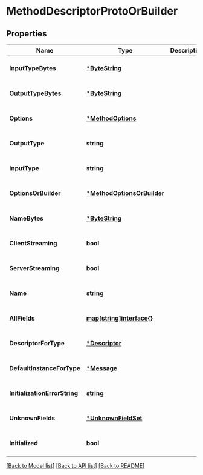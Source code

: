 # MethodDescriptorProtoOrBuilder

## Properties
Name | Type | Description | Notes
------------ | ------------- | ------------- | -------------
**InputTypeBytes** | [***ByteString**](ByteString.md) |  | [optional] [default to null]
**OutputTypeBytes** | [***ByteString**](ByteString.md) |  | [optional] [default to null]
**Options** | [***MethodOptions**](MethodOptions.md) |  | [optional] [default to null]
**OutputType** | **string** |  | [optional] [default to null]
**InputType** | **string** |  | [optional] [default to null]
**OptionsOrBuilder** | [***MethodOptionsOrBuilder**](MethodOptionsOrBuilder.md) |  | [optional] [default to null]
**NameBytes** | [***ByteString**](ByteString.md) |  | [optional] [default to null]
**ClientStreaming** | **bool** |  | [optional] [default to null]
**ServerStreaming** | **bool** |  | [optional] [default to null]
**Name** | **string** |  | [optional] [default to null]
**AllFields** | [**map[string]interface{}**](interface{}.md) |  | [optional] [default to null]
**DescriptorForType** | [***Descriptor**](Descriptor.md) |  | [optional] [default to null]
**DefaultInstanceForType** | [***Message**](Message.md) |  | [optional] [default to null]
**InitializationErrorString** | **string** |  | [optional] [default to null]
**UnknownFields** | [***UnknownFieldSet**](UnknownFieldSet.md) |  | [optional] [default to null]
**Initialized** | **bool** |  | [optional] [default to null]

[[Back to Model list]](../README.md#documentation-for-models) [[Back to API list]](../README.md#documentation-for-api-endpoints) [[Back to README]](../README.md)

